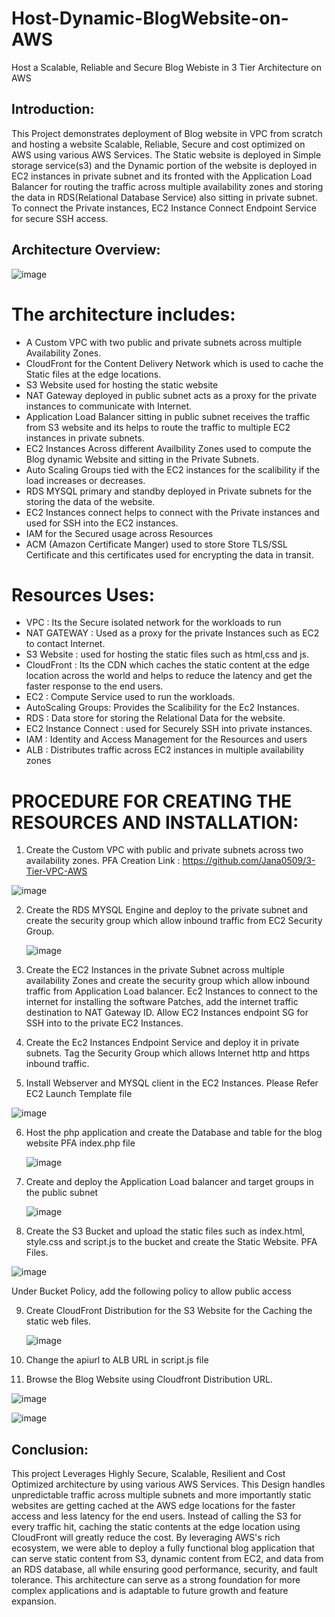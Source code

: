 # Host-Dynamic-BlogWebsite-on-AWS
Host a Scalable, Reliable and Secure Blog Webiste in 3 Tier Architecture on AWS

## Introduction:
This Project demonstrates deployment of Blog website in VPC from scratch and hosting a website Scalable, Reliable, Secure and cost optimized on AWS using various AWS Services. The Static website is deployed in Simple storage service(s3) and the Dynamic portion of the website is deployed in EC2 instances in private subnet and its fronted with the Application Load Balancer for routing the traffic across multiple availability zones and storing the data in RDS(Relational Database Service) also sitting in private subnet. To connect the Private instances, EC2 Instance Connect Endpoint Service for secure SSH access.


## Architecture Overview: 

![image](https://github.com/user-attachments/assets/ccd8e61c-c7ae-4f03-a007-d5970f8d6f40)

# The architecture includes:

- A Custom VPC with two public and private subnets across multiple Availability Zones.
- CloudFront for the Content Delivery Network which is used to cache the Static files at the edge locations.
- S3 Website used for hosting the static website
- NAT Gateway deployed in public subnet acts as a proxy for the private instances to communicate with Internet.
- Application Load Balancer sitting in public subnet receives the traffic from S3 website and its helps to route the traffic to multiple EC2 instances in private subnets.
- EC2 Instances Across different Availbility Zones used to compute the Blog dynamic Website and sitting in the Private Subnets.
- Auto Scaling Groups tied with the EC2 instances for the scalibility if the load increases or decreases.
- RDS MYSQL primary and standby deployed in Private subnets for the storing the data of the website.
- EC2 Instances connect helps to connect with the Private instances and used for SSH into the EC2 instances.
- IAM for the Secured usage across Resources
- ACM (Amazon Certificate Manger) used to store Store TLS/SSL Certificate and this certificates used for encrypting the data in transit.

# Resources Uses:

- VPC : Its the Secure isolated network for the workloads to run
- NAT GATEWAY : Used as a proxy for the private Instances such as EC2 to contact Internet.
- S3 Website : used for hosting the static files such as html,css and js.
- CloudFront : Its the CDN which caches the static content at the edge location across the world and helps to reduce the latency and get the faster response to the end users.
- EC2 : Compute Service used to run the workloads.
- AutoScaling Groups: Provides the Scalibility for the Ec2 Instances.
- RDS : Data store for storing the Relational Data for the website.
- EC2 Instance Connect : used for Securely SSH into private instances.
- IAM : Identity and Access Management for the Resources and users
- ALB : Distributes traffic across EC2 instances in multiple availability zones

# PROCEDURE FOR CREATING THE RESOURCES AND INSTALLATION:

1. Create the Custom VPC with public and private subnets across two availability zones.
   PFA Creation Link : https://github.com/Jana0509/3-Tier-VPC-AWS

![image](https://github.com/user-attachments/assets/79cc2aaa-ca00-4f86-a008-d5cee38e69c5)

2. Create the RDS MYSQL Engine and deploy to the private subnet and create the security group which allow inbound traffic from EC2 Security Group.

   ![image](https://github.com/user-attachments/assets/e8dd3214-cd3e-41f2-a5a2-2a8079183a50)

3.  Create the EC2 Instances in the private Subnet across multiple availability Zones and create the security group which allow inbound traffic from Application Load balancer. Ec2 Instances to connect to the internet for installing the software
    Patches, add the internet traffic destination to NAT Gateway ID. Allow EC2 Instances endpoint SG for SSH into to the private EC2 Instances.

4. Create the Ec2 Instances Endpoint Service and deploy it in private subnets. Tag the Security Group which allows Internet http and https inbound traffic.

5. Install Webserver and MYSQL client in the EC2 Instances. Please Refer EC2 Launch Template file 

![image](https://github.com/user-attachments/assets/c723afab-ad5a-471a-9b42-4b9b04aac349)

6. Host the php application and create the Database and table for the blog website
   PFA index.php file

   ![image](https://github.com/user-attachments/assets/40d6ea15-973f-482d-8a81-99d98ffdeaae)

7. Create and deploy the Application Load balancer and target groups in the public subnet

   ![image](https://github.com/user-attachments/assets/e7b93631-b6dc-4a72-8762-98a301a77a1d)

8.  Create the S3 Bucket and upload the static files such as index.html, style.css and script.js to the bucket and create the Static Website. PFA Files.

   ![image](https://github.com/user-attachments/assets/814c9477-c676-4a3a-bc3b-64a70e4b0803)

   Under Bucket Policy, add the following policy to allow public access

9. Create CloudFront Distribution for the S3 Website for the Caching the static web files.

    ![image](https://github.com/user-attachments/assets/e3998f08-4d36-4034-8b94-6a4e423d3982)

10. Change the apiurl to ALB URL in script.js file

11. Browse the Blog Website using Cloudfront Distribution URL.

![image](https://github.com/user-attachments/assets/db252ca1-abe0-4cf5-b3e6-11c950e3b959)

![image](https://github.com/user-attachments/assets/aa7b8314-e6cf-4092-80ca-78d6309f6450)


## Conclusion:
This project Leverages Highly Secure, Scalable, Resilient and Cost Optimized architecture by using various AWS Services. This Design handles unpredictable traffic across multiple subnets and more importantly static websites are getting cached at the AWS edge locations for the faster access and less latency for the end users. Instead of calling the S3 for every traffic hit, caching the static contents at the edge location using CloudFront will greatly reduce the cost. By leveraging AWS's rich ecosystem, we were able to deploy a fully functional blog application that can serve static content from S3, dynamic content from EC2, and data from an RDS database, all while ensuring good performance, security, and fault tolerance. This architecture can serve as a strong foundation for more complex applications and is adaptable to future growth and feature expansion.
